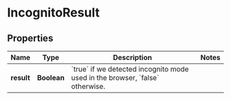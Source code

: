 

# IncognitoResult


## Properties

| Name | Type | Description | Notes |
|------------ | ------------- | ------------- | -------------|
|**result** | **Boolean** | &#x60;true&#x60; if we detected incognito mode used in the browser, &#x60;false&#x60; otherwise.  |  |



